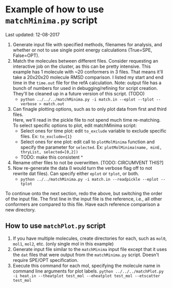 
# Example of how to use `matchMinima.py` script
Last updated: 12-08-2017

1. Generate input file with specified methods, filenames for analysis, and whether or not to use single point energy calculations (True=SPE, False=OPT).
2. Match the molecules between different files.
   Consider requesting an interactive job on the cluster, as this can be pretty intensive.
   This example has 1 molecule with ~20 conformers in 3 files. That means it'll take a 20x20x20 molecule RMSD comparison.
   I listed my start and end time in the `time.out` file for the refA calculation.
   Note: output file has a bunch of numbers for used in debugging/refining for script creation.
   They'll be cleaned up in a future version of this script. (TODO)
   * `python ../../../matchMinima.py -i match.in --eplot --tplot --verbose > match.out`
3. Can finagle plotting options, such as to only plot data from first and third files.  
   Here, we'll read in the pickle file to not spend much time re-matching. 
   To select specific options to plot, edit matchMinima script:
   * Select ones for time plot: edit `to_exclude` variable to exclude specific files. Ex: `to_exclude={1}`
   * Select ones for ene  plot: edit call to `plotMolMinima` function and specify the parameter for `selected`. Ex: `plotMolMinima(name, minE, thryList, selected=[0,2])`
   * TODO: make this consistent ^
4. Rename other files to not be overwritten. [TODO: CIRCUMVENT THIS?]
5. Now re-generate the data (I would turn the verbose flag off to not rewrite dat files).
   Can specify either `eplot` or `tplot`, or both.
   * `python ../../matchMinima.py -i match.in --readpickle --eplot --tplot`

To continue onto the next section, redo the above, but switching the order of the input file. The first line in the input file is the reference, i.e., all other conformers are compared to this file. Have each reference comparison a new directory.

## How to use `matchPlot.py` script
1. If you have multiple molecules, create directories for each, such as `mol0`, `mol1`, `mol2`, etc. (only single mol in this example)
2. Generate input file similar to the `matchMinima` input file except that it uses the `dat` files that were output from the `matchMinima.py` script.
   Doesn't require SPE/OPT specification.
3. Execute this command for each mol, specifying the molecule name in command line arguments for plot labels.
   `python ../../../matchPlot.py -i heat.in --theatplot test_mol --eheatplot test_mol --etscatter test_mol`

